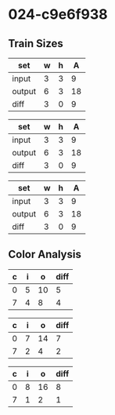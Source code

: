 # 024-c9e6f938
## Train Sizes

|set|w|h|A|
|---|---|---|---|
|input|3|3|9|
|output|6|3|18|
|diff|3|0|9|


|set|w|h|A|
|---|---|---|---|
|input|3|3|9|
|output|6|3|18|
|diff|3|0|9|


|set|w|h|A|
|---|---|---|---|
|input|3|3|9|
|output|6|3|18|
|diff|3|0|9|


## Color Analysis

|c|i|o|diff|
|---|---|---|---|
|0|5|10|5|
|7|4|8|4|


|c|i|o|diff|
|---|---|---|---|
|0|7|14|7|
|7|2|4|2|


|c|i|o|diff|
|---|---|---|---|
|0|8|16|8|
|7|1|2|1|

